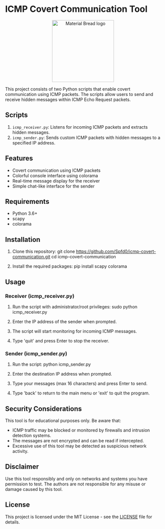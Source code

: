 # ICMP Covert Communication Tool

<p align="center">
    <img width="200" src="https://i.ibb.co/CVL2Vcn/icmpchat.jpg" alt="Material Bread logo">
</p>

This project consists of two Python scripts that enable covert communication using ICMP packets. The scripts allow users to send and receive hidden messages within ICMP Echo Request packets.

## Scripts

1. `icmp_receiver.py`: Listens for incoming ICMP packets and extracts hidden messages.
2. `icmp_sender.py`: Sends custom ICMP packets with hidden messages to a specified IP address.

## Features

- Covert communication using ICMP packets
- Colorful console interface using colorama
- Real-time message display for the receiver
- Simple chat-like interface for the sender

## Requirements

- Python 3.6+
- scapy
- colorama

## Installation

1. Clone this repository:
   git clone https://github.com/Spfd0/icmp-covert-communication.git
   cd icmp-covert-communication

2. Install the required packages:
   pip install scapy colorama

## Usage

### Receiver (icmp_receiver.py)

1. Run the script with administrator/root privileges:
   sudo python icmp_receiver.py

2. Enter the IP address of the sender when prompted.

3. The script will start monitoring for incoming ICMP messages.

4. Type 'quit' and press Enter to stop the receiver.

### Sender (icmp_sender.py)

1. Run the script:
   python icmp_sender.py

2. Enter the destination IP address when prompted.

3. Type your messages (max 16 characters) and press Enter to send.

4. Type 'back' to return to the main menu or 'exit' to quit the program.

## Security Considerations

This tool is for educational purposes only. Be aware that:

- ICMP traffic may be blocked or monitored by firewalls and intrusion detection systems.
- The messages are not encrypted and can be read if intercepted.
- Excessive use of this tool may be detected as suspicious network activity.

## Disclaimer

Use this tool responsibly and only on networks and systems you have permission to test. The authors are not responsible for any misuse or damage caused by this tool.

## License

This project is licensed under the MIT License - see the [LICENSE](LICENSE) file for details.
